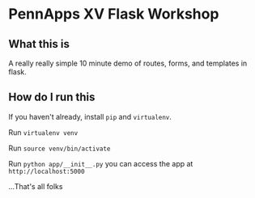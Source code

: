 # PennApps XV Flask Workshop

## What this is

A really really simple 10 minute demo of routes, forms, and templates in flask.

## How do I run this

If you haven't already, install `pip` and `virtualenv`. 

Run `virtualenv venv`

Run `source venv/bin/activate`

Run `python app/__init__.py` you can access the app at `http://localhost:5000`


...That's all folks
